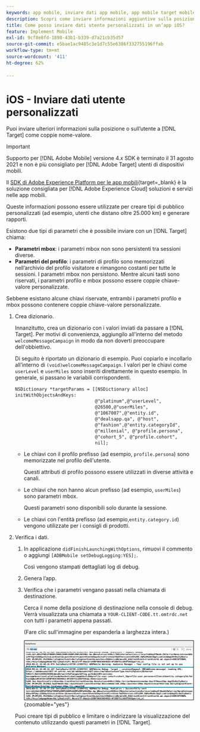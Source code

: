 ```yaml
---
keywords: app mobile, inviare dati app mobile, app mobile target mobile, dati personalizzati utente mobile, app mobile, dati personalizzati app mobile
description: Scopri come inviare informazioni aggiuntive sulla posizione o sull’utente a [!DNL Adobe Target] come coppie nome-valore per aiutarti a creare tipi di pubblico personalizzati.
title: Come posso inviare dati utente personalizzati in un’app iOS?
feature: Implement Mobile
exl-id: 9cf8e8fd-1898-43b1-b339-d7a21cb35d57
source-git-commit: e5bae1ac9485c3e1d7c55e6386f332755196ffab
workflow-type: tm+mt
source-wordcount: '411'
ht-degree: 62%

---
```


# iOS - Inviare dati utente personalizzati

Puoi inviare ulteriori informazioni sulla posizione o sull’utente a [!DNL Target] come coppie nome-valore.

>[!IMPORTANT]
>
>Supporto per [!DNL Adobe Mobile] versione 4.*x* SDK è terminato il 31 agosto 2021 e non è più consigliato per [!DNL Adobe Target] utenti di dispositivi mobili.
>
>Il [SDK di Adobe Experience Platform per le app mobili](https://developer.adobe.com/client-sdks/documentation/){target=_blank} è la soluzione consigliata per [!DNL Adobe Experience Cloud] soluzioni e servizi nelle app mobili.

Queste informazioni possono essere utilizzate per creare tipi di pubblico personalizzati (ad esempio, utenti che distano oltre 25.000 km) e generare rapporti.

Esistono due tipi di parametri che è possibile inviare con un [!DNL Target] chiama:

* **Parametri mbox**: i parametri mbox non sono persistenti tra sessioni diverse.
* **Parametri del profilo**: i parametri di profilo sono memorizzati nell’archivio del profilo visitatore e rimangono costanti per tutte le sessioni. I parametri mbox non persistono. Mentre alcuni tasti sono riservati, i parametri profilo e mbox possono essere coppie chiave-valore personalizzate.

Sebbene esistano alcune chiavi riservate, entrambi i parametri profilo e mbox possono contenere coppie chiave-valore personalizzate.

1. Crea dizionario.

   Innanzitutto, crea un dizionario con i valori inviati da passare a [!DNL Target]. Per motivi di convenienza, aggiungilo all&#39;interno del metodo `welcomeMessageCampaign` in modo da non doverti preoccupare dell&#39;obbiettivo.

   Di seguito è riportato un dizionario di esempio. Puoi copiarlo e incollarlo all’interno di `(void)welcomeMessageCampaign`. I valori per le chiavi come `userLevel` e `userMiles` sono inseriti direttamente in questo esempio. In generale, si passano le variabili corrispondenti.

   ```
   NSDictionary *targetParams = [[NSDictionary alloc] initWithObjectsAndKeys: 
                                 @"platinum",@"userLevel", 
                                 @26500,@"userMiles", 
                                 @"1067007",@"entity.id", 
                                 @"dealsapp.qa", @"host", 
                                 @"fashion",@"entity.categoryId", 
                                 @"millenial", @"profile.persona", 
                                 @"cohort_5", @"profile.cohort", 
                                 nil];
   ```

   * Le chiavi con il profilo prefisso (ad esempio, `profile.persona`) sono memorizzate nel profilo dell&#39;utente.

     Questi attributi di profilo possono essere utilizzati in diverse attività e canali.

   * Le chiavi che non hanno alcun prefisso (ad esempio, `userMiles`) sono parametri mbox.

     Questi parametri sono disponibili solo durante la sessione.

   * Le chiavi con l&#39;entità prefisso (ad esempio,`entity.category.id`) vengono utilizzate per i consigli di prodotti.

1. Verifica i dati.
   1. In applicazione `didFinishLaunchingWithOptions`, rimuovi il commento o aggiungi `[ADBMobile setDebugLogging:YES];`.

      Così vengono stampati dettagliati log di debug.
   1. Genera l’app.
   1. Verifica che i parametri vengano passati nella chiamata di destinazione.

      Cerca il nome della posizione di destinazione nella console di debug. Verrà visualizzata una chiamata a `YOUR-CLIENT-CODE.tt.omtrdc.net` con tutti i parametri appena passati.

      (Fare clic sull&#39;immagine per espanderla a larghezza intera.)

      ![Posizione di destinazione nella console di debug](/help/dev/implement/mobile/assets/mobile-debug.png "Posizione di destinazione nella console di debug"){zoomable=&quot;yes&quot;}

   Puoi creare tipi di pubblico e limitare o indirizzare la visualizzazione del contenuto utilizzando questi parametri in [!DNL Target].
